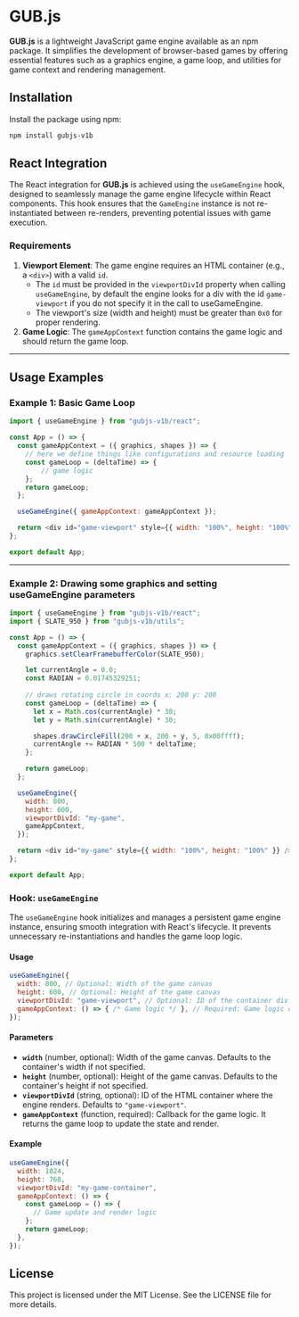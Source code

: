 # GUB.js

**GUB.js** is a lightweight JavaScript game engine available as an npm package. It simplifies the development of browser-based games by offering essential features such as a graphics engine, a game loop, and utilities for game context and rendering management.

## Installation

Install the package using npm:

```bash
npm install gubjs-v1b
```

## React Integration

The React integration for **GUB.js** is achieved using the `useGameEngine` hook, designed to seamlessly manage the game engine lifecycle within React components. This hook ensures that the `GameEngine` instance is not re-instantiated between re-renders, preventing potential issues with game execution.

### Requirements

1. **Viewport Element**: The game engine requires an HTML container (e.g., a `<div>`) with a valid `id`.
   - The `id` must be provided in the `viewportDivId` property when calling `useGameEngine`, by default the engine looks
     for a div with the id `game-viewport` if you do not specify it in the call to useGameEngine.
   - The viewport's size (width and height) must be greater than `0x0` for proper rendering.
2. **Game Logic**: The `gameAppContext` function contains the game logic and should return the game loop.

---

## Usage Examples

### Example 1: Basic Game Loop

```javascript
import { useGameEngine } from "gubjs-v1b/react";

const App = () => {
  const gameAppContext = ({ graphics, shapes }) => {
    // here we define things like configurations and resource loading
    const gameLoop = (deltaTime) => {
        // game logic
    };
    return gameLoop;
  };

  useGameEngine({ gameAppContext: gameAppContext });

  return <div id="game-viewport" style={{ width: "100%", height: "100%" }} />;
};

export default App;
```

---

### Example 2: Drawing some graphics and setting useGameEngine parameters

```javascript
import { useGameEngine } from "gubjs-v1b/react";
import { SLATE_950 } from "gubjs-v1b/utils";

const App = () => {
  const gameAppContext = ({ graphics, shapes }) => {
    graphics.setClearFramebufferColor(SLATE_950);

    let currentAngle = 0.0;
    const RADIAN = 0.01745329251;
    
    // draws rotating circle in coords x: 200 y: 200
    const gameLoop = (deltaTime) => {
      let x = Math.cos(currentAngle) * 30;
      let y = Math.sin(currentAngle) * 30;

      shapes.drawCircleFill(200 + x, 200 + y, 5, 0x00ffff);
      currentAngle += RADIAN * 500 * deltaTime;
    };

    return gameLoop;
  };

  useGameEngine({
    width: 800,
    height: 600,
    viewportDivId: "my-game",
    gameAppContext,
  });

  return <div id="my-game" style={{ width: "100%", height: "100%" }} />;
};

export default App;
```

### Hook: `useGameEngine`

The `useGameEngine` hook initializes and manages a persistent game engine instance, ensuring smooth integration with React's lifecycle. It prevents unnecessary re-instantiations and handles the game loop logic.

#### Usage

```javascript
useGameEngine({
  width: 800, // Optional: Width of the game canvas
  height: 600, // Optional: Height of the game canvas
  viewportDivId: "game-viewport", // Optional: ID of the container div
  gameAppContext: () => { /* Game logic */ }, // Required: Game logic callback
});
```

#### Parameters
- **`width`** (number, optional): Width of the game canvas. Defaults to the container's width if not specified.
- **`height`** (number, optional): Height of the game canvas. Defaults to the container's height if not specified.
- **`viewportDivId`** (string, optional): ID of the HTML container where the engine renders. Defaults to `"game-viewport"`.
- **`gameAppContext`** (function, required): Callback for the game logic. It returns the game loop to update the state and render.

#### Example

```javascript
useGameEngine({
  width: 1024,
  height: 768,
  viewportDivId: "my-game-container",
  gameAppContext: () => {
    const gameLoop = () => {
      // Game update and render logic
    };
    return gameLoop;
  },
});
```

## License

This project is licensed under the MIT License. See the LICENSE file for more details.
